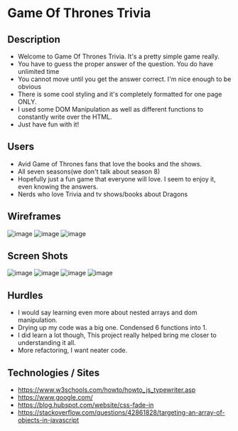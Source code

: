 # Game Of Thrones Trivia

## Description
* Welcome to Game Of Thrones Trivia. It's a pretty simple game really.
* You have to guess the proper answer of the question. You do have unlimited time
* You cannot move until you get the answer correct. I'm nice enough to be obvious
* There is some cool styling and it's completely formatted for one page ONLY. 
* I used some DOM Manipulation as well as different functions to constantly write over the HTML. 
* Just have fun with it!


## Users
* Avid Game of Thrones fans that love the books and the shows.
* All seven seasons(we don't talk about season 8)
* Hopefully just a fun game that everyone will love. I seem to enjoy it, even knowing the answers.
* Nerds who love Trivia and tv shows/books about Dragons

## Wireframes
![image](https://user-images.githubusercontent.com/37119622/114567461-4509a780-9c41-11eb-9b84-440bfdde3bf1.png)
![image](https://user-images.githubusercontent.com/37119622/114567504-4dfa7900-9c41-11eb-846d-5b11f0ae4e10.png)
![image](https://user-images.githubusercontent.com/37119622/114567565-594da480-9c41-11eb-9ce1-47ba14d0db79.png)



## Screen Shots
![image](https://user-images.githubusercontent.com/37119622/114566076-eabc1700-9c3f-11eb-8a80-d0dc260602d6.png)
![image](https://user-images.githubusercontent.com/37119622/114566181-058e8b80-9c40-11eb-9039-71a58270348b.png)
![image](https://user-images.githubusercontent.com/37119622/114566267-17702e80-9c40-11eb-9c07-a18f6d333e30.png)
![image](https://user-images.githubusercontent.com/37119622/114566314-235bf080-9c40-11eb-9f24-338a09586742.png)


## Hurdles 
 * I would say learning even more about nested arrays and dom manipulation. 
 * Drying up my code was a big one. Condensed 6 functions into 1.
 * I did learn a lot though, This project really helped bring me closer to understanding it all.
 * More refactoring, I want neater code.

## Technologies / Sites
* https://www.w3schools.com/howto/howto_js_typewriter.asp
* https://www.google.com/
* https://blog.hubspot.com/website/css-fade-in
* https://stackoverflow.com/questions/42861828/targeting-an-array-of-objects-in-javascript
